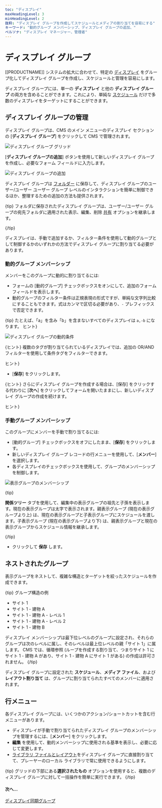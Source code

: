 ```yaml
---
toc: "ディスプレイ"
maxHeadingLevel: 3
minHeadingLevel: 2
抜粋: "ディスプレイ グループを作成してスケジュールとメディアの割り当てを容易にする"
キーワード: "動的グループ メンバーシップ、ディスプレイ グループの追加、"
ペルソナ: "ディスプレイ マネージャー、管理者"
---
```


# ディスプレイ グループ

[[PRODUCTNAME]] システムの拡大に合わせて、特定の [ディスプレイ](displays.html) をグループ化してディスプレイ グループを作成し、スケジュールと管理を容易にします。

ディスプレイ グループには、単一の **ディスプレイ** と他の **ディスプレイ グループ** の両方を含めることができます。これにより、単純な [スケジュール](scheduling_events.html) だけで多数のディスプレイをターゲットにすることができます。

## ディスプレイ グループの管理

ディスプレイ グループは、CMS のメイン メニューのディスプレイ セクションの [**ディスプレイ グループ**] をクリックして CMS で管理されます。

![ディスプレイ グループ グリッド](img/v4_displays_groups_grid.png)

[**ディスプレイ グループの追加**] ボタンを使用して新しいディスプレイ グループを作成し、必要なフォーム フィールドに入力します。

![ディスプレイ グループの追加](img/v4_displays_groups_add.png)

ディスプレイ グループは [フォルダー](/manual/en/tour_folders.html) に保存して、ディスプレイ グループのユーザー/ユーザー ユーザー グループ レベルのインタラクションを簡単に制御できるほか、整理するための追加の方法も提供されます。

{tip}
フォルダに保存されたディスプレイ グループは、ユーザー/ユーザー グループの宛先フォルダに適用された表示、編集、削除 [共有](users_features_and_sharing.html#content-share) オプションを継承します。

{/tip}

ディスプレイは、手動で追加するか、フィルター条件を使用して動的グループとして制御するかのいずれかの方法でディスプレイ グループに割り当てる必要があります。

### 動的グループ メンバーシップ

メンバーをこのグループに動的に割り当てるには:

- フォームの [動的グループ] チェックボックスをオンにして、追加のフォーム フィールドを表示します。
- 動的グループのフィルター条件は正規表現の形式ですが、単純な文字列比較にすることもできます。式はカンマで区切る必要があり、`-` プレフィックスで否定できます。

{tip}
たとえば、「a」を含み「b」を含まないすべてのディスプレイは `a,-b` になります。
ヒント}

![ディスプレイ グループの動的条件](img/v4_displays_group_dynamic.png)

{ヒント}
複数のタグが割り当てられているディスプレイでは、追加の OR/AND フィルターを使用して条件タグをフィルターできます。

ヒント}

- [**保存**] をクリックします。

{ヒント}
さらにディスプレイ グループを作成する場合は、[保存] をクリックする代わりに [**次へ**] をクリックしてフォームを開いたままにし、新しいディスプレイ グループの作成を続けます。

ヒント}

### 手動グループ メンバーシップ

このグループにメンバーを手動で割り当てるには:

- [動的グループ] チェックボックスをオフにしたまま、[**保存**] をクリックします。
- 新しいディスプレイ グループ レコードの行メニューを使用して、[**メンバー**] を選択します。
- 各ディスプレイのチェックボックスを使用して、グループのメンバーシップを制御します。

![表示グループのメンバーシップ](img/v4_displays_groups_memberships.png)

{tip}

**関係ツリー** タブを使用して、編集中の表示グループの祖先と子孫を表示します。現在の表示グループは太字で表示されます。親表示グループ (現在の表示グループより上) は、現在の表示グループと子表示グループにスケジュールを渡します。子表示グループ (現在の表示グループより下) は、親表示グループと現在の表示グループからスケジュール情報を継承します。

{/tip}

- クリックして **保存** します。

## ネストされたグループ

表示グループをネストして、複雑な構造とターゲットを絞ったスケジュールを作成できます。

{tip}
グループ構造の例

- サイト 1
- サイト 1 - 建物 A
- サイト 1 - 建物 A - レベル 1
- サイト 1 - 建物 A - レベル 2
- サイト 1 - 建物 B

ディスプレイ メンバーシップは最下位レベルのグループに設定され、それらのグループは次のレベルに属し、そのレベルは最上位レベルの親「サイト 1」に属します。
CMS では、循環参照 (ループを作成する割り当て、つまりサイト 1 にサイト 1 - 建物 A があり、サイト 1 - 建物 A にサイト 1 がある) の作成は許可されません。
{/tip}

ディスプレイ グループに設定された **スケジュール**、**メディア ファイル**、および **レイアウト割り当て** は、グループに割り当てられたすべてのメンバーに適用されます。

## 行メニュー

各ディスプレイ グループには、いくつかのアクション/ショートカットを含む行メニューがあります。

- ディスプレイが手動で割り当てられたディスプレイ グループのメンバーシップを管理するには、[**メンバー**] をクリックします。
- **編集** を使用して、動的メンバーシップに使用される基準を表示し、必要に応じて変更します。
- [ライブラリ ファイルとレイアウト](displays.html#content-assign-files--layouts)をディスプレイ グループに直接割り当てて、プレーヤーのローカル ライブラリで常に使用できるようにします。

{tip}
グリッドの下部にある**選択されたもの** オプションを使用すると、複数のディスプレイ グループに対して一括操作を簡単に実行できます。
{/tip}

#### 次へ...

[ディスプレイ同期グループ](displays_sync_groups.html)

